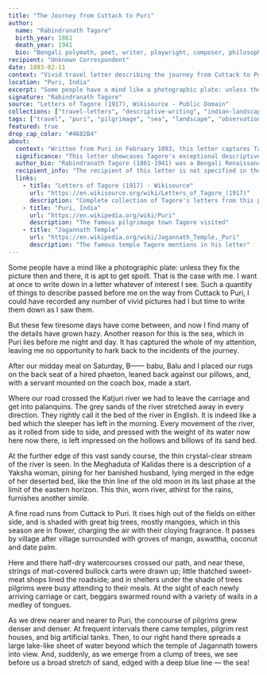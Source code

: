 ```yaml
---
title: "The Journey from Cuttack to Puri"
author:
  name: "Rabindranath Tagore"
  birth_year: 1861
  death_year: 1941
  bio: "Bengali polymath, poet, writer, playwright, composer, philosopher, social reformer and painter who reshaped Bengali literature and music"
recipient: "Unknown Correspondent"
date: 1893-02-11
context: "Vivid travel letter describing the journey from Cuttack to Puri and first encounter with the sea"
location: "Puri, India"
excerpt: "Some people have a mind like a photographic plate: unless they fix the picture then and there, it is apt to get spoilt. That is the case with me."
signature: "Rabindranath Tagore"
source: "Letters of Tagore (1917), Wikisource - Public Domain"
collections: ["travel-letters", "descriptive-writing", "indian-landscapes"]
tags: ["travel", "puri", "pilgrimage", "sea", "landscape", "observation"]
featured: true
drop_cap_color: "#4682B4"
about:
  context: "Written from Puri in February 1893, this letter captures Tagore's journey to the famous pilgrimage town and his first profound encounter with the sea, which would become a recurring theme in his work."
  significance: "This letter showcases Tagore's exceptional descriptive powers and his ability to find poetry in travel and landscape. His metaphor of the mind as a photographic plate reveals his understanding of memory and artistic observation."
  author_bio: "Rabindranath Tagore (1861-1941) was a Bengali Renaissance polymath who became the first non-European Nobel Prize winner in Literature in 1913. He founded the experimental school Santiniketan and was a key figure in the Bengal Renaissance."
  recipient_info: "The recipient of this letter is not specified in the published collection, but appears to be someone interested in Tagore's travels and observations."
  links:
    - title: "Letters of Tagore (1917) - Wikisource"
      url: "https://en.wikisource.org/wiki/Letters_of_Tagore_(1917)"
      description: "Complete collection of Tagore's letters from this period"
    - title: "Puri, India"
      url: "https://en.wikipedia.org/wiki/Puri"
      description: "The famous pilgrimage town Tagore visited"
    - title: "Jagannath Temple"
      url: "https://en.wikipedia.org/wiki/Jagannath_Temple,_Puri"
      description: "The famous temple Tagore mentions in his letter"
---
```


Some people have a mind like a photographic plate: unless they fix the picture then and there, it is apt to get spoilt. That is the case with me. I want at once to write down in a letter whatever of interest I see. Such a quantity of things to describe passed before me on the way from Cuttack to Puri, I could have recorded any number of vivid pictures had I but time to write them down as I saw them.

But these few tiresome days have come between, and now I find many of the details have grown hazy. Another reason for this is the sea, which in Puri lies before me night and day. It has captured the whole of my attention, leaving me no opportunity to hark back to the incidents of the journey.

After our midday meal on Saturday, B—— babu, Balu and I placed our rugs on the back seat of a hired phaeton, leaned back against our pillows, and, with a servant mounted on the coach box, made a start.

Where our road crossed the Katjuri river we had to leave the carriage and get into palanquins. The grey sands of the river stretched away in every direction. They rightly call it the bed of the river in English. It is indeed like a bed which the sleeper has left in the morning. Every movement of the river, as it rolled from side to side, and pressed with the weight of its water now here now there, is left impressed on the hollows and billows of its sand bed.

At the further edge of this vast sandy course, the thin crystal-clear stream of the river is seen. In the Meghaduta of Kalidas there is a description of a Yaksha woman, pining for her banished husband, lying merged in the edge of her deserted bed, like the thin line of the old moon in its last phase at the limit of the eastern horizon. This thin, worn river, athirst for the rains, furnishes another simile.

A fine road runs from Cuttack to Puri. It rises high out of the fields on either side, and is shaded with great big trees, mostly mangoes, which in this season are in flower, charging the air with their cloying fragrance. It passes by village after village surrounded with groves of mango, aswattha, coconut and date palm.

Here and there half-dry watercourses crossed our path, and near these, strings of mat-covered bullock carts were drawn up; little thatched sweet-meat shops lined the roadside; and in shelters under the shade of trees pilgrims were busy attending to their meals. At the sight of each newly arriving carriage or cart, beggars swarmed round with a variety of wails in a medley of tongues.

As we drew nearer and nearer to Puri, the concourse of pilgrims grew denser and denser. At frequent intervals there came temples, pilgrim rest houses, and big artificial tanks. Then, to our right hand there spreads a large lake-like sheet of water beyond which the temple of Jagannath towers into view. And, suddenly, as we emerge from a clump of trees, we see before us a broad stretch of sand, edged with a deep blue line — the sea!